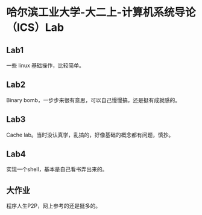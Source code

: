 # 哈尔滨工业大学-大二上-计算机系统导论（ICS）Lab

## Lab1

一些 linux 基础操作，比较简单。

## Lab2

Binary bomb，一步步来很有意思，可以自己慢慢搞，还是挺有成就感的。

## Lab3

Cache lab。当时没认真学，乱搞的，好像基础的概念都有问题，慎抄。

## Lab4

实现一个shell，基本是自己看书弄出来的。

## 大作业

程序人生P2P，网上参考的还是挺多的。